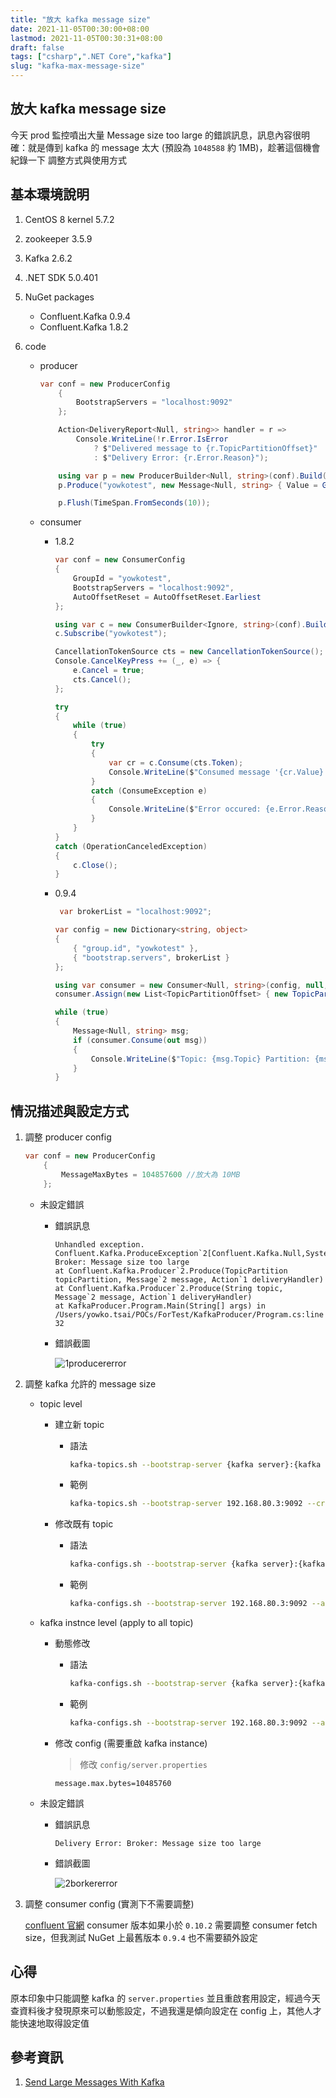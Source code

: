 ```yaml
---
title: "放大 kafka message size"
date: 2021-11-05T00:30:00+08:00
lastmod: 2021-11-05T00:30:31+08:00
draft: false
tags: ["csharp",".NET Core","kafka"]
slug: "kafka-max-message-size"
---
```


## 放大 kafka message size

今天 prod 監控噴出大量 Message size too large 的錯誤訊息，訊息內容很明確：就是傳到 kafka 的 message 太大 (預設為 `1048588` 約 1MB)，趁著這個機會紀錄一下  調整方式與使用方式

## 基本環境說明

1. CentOS 8 kernel 5.7.2
2. zookeeper 3.5.9
3. Kafka 2.6.2
4. .NET SDK 5.0.401
5. NuGet packages

    - Confluent.Kafka 0.9.4
    - Confluent.Kafka 1.8.2

6. code

    - producer

        ```cs
        var conf = new ProducerConfig
            {
                BootstrapServers = "localhost:9092"
            };

            Action<DeliveryReport<Null, string>> handler = r => 
                Console.WriteLine(!r.Error.IsError
                    ? $"Delivered message to {r.TopicPartitionOffset}"
                    : $"Delivery Error: {r.Error.Reason}");

            using var p = new ProducerBuilder<Null, string>(conf).Build();
            p.Produce("yowkotest", new Message<Null, string> { Value = GetStringFromFile("GetMatchById_18814541.json") }, handler);

            p.Flush(TimeSpan.FromSeconds(10));
        ```

    - consumer

        - 1.8.2

            ```cs
            var conf = new ConsumerConfig
            { 
                GroupId = "yowkotest",
                BootstrapServers = "localhost:9092",
                AutoOffsetReset = AutoOffsetReset.Earliest
            };

            using var c = new ConsumerBuilder<Ignore, string>(conf).Build();
            c.Subscribe("yowkotest");
            
            CancellationTokenSource cts = new CancellationTokenSource();
            Console.CancelKeyPress += (_, e) => {
                e.Cancel = true;
                cts.Cancel();
            };
            
            try
            {
                while (true)
                {
                    try
                    {
                        var cr = c.Consume(cts.Token);
                        Console.WriteLine($"Consumed message '{cr.Value}' at: '{cr.TopicPartitionOffset}'.");
                    }
                    catch (ConsumeException e)
                    {
                        Console.WriteLine($"Error occured: {e.Error.Reason}");
                    }
                }
            }
            catch (OperationCanceledException)
            {
                c.Close();
            }
            ```

        - 0.9.4

            ```cs
             var brokerList = "localhost:9092";
            
            var config = new Dictionary<string, object>
            {
                { "group.id", "yowkotest" },
                { "bootstrap.servers", brokerList }
            };

            using var consumer = new Consumer<Null, string>(config, null, new StringDeserializer(Encoding.UTF8));
            consumer.Assign(new List<TopicPartitionOffset> { new TopicPartitionOffset("yowkotest", 0, 0) });

            while (true)
            {
                Message<Null, string> msg;
                if (consumer.Consume(out msg))
                {
                    Console.WriteLine($"Topic: {msg.Topic} Partition: {msg.Partition} Offset: {msg.Offset} {msg.Value}");
                }
            }
            ```

## 情況描述與設定方式

1. 調整 producer config

    ```cs
    var conf = new ProducerConfig
        {
            MessageMaxBytes = 104857600 //放大為 10MB
        };
    ```

    - 未設定錯誤
        - 錯誤訊息

            ```log
            Unhandled exception. Confluent.Kafka.ProduceException`2[Confluent.Kafka.Null,System.String]: Broker: Message size too large
            at Confluent.Kafka.Producer`2.Produce(TopicPartition topicPartition, Message`2 message, Action`1 deliveryHandler)
            at Confluent.Kafka.Producer`2.Produce(String topic, Message`2 message, Action`1 deliveryHandler)
            at KafkaProducer.Program.Main(String[] args) in /Users/yowko.tsai/POCs/ForTest/KafkaProducer/Program.cs:line 32
            ```

        - 錯誤截圖

            ![1producererror](https://user-images.githubusercontent.com/3851540/140489600-7d0064ac-c645-46a2-b739-72179646ebc3.png)

2. 調整 kafka 允許的 message size

    - topic level

        - 建立新 topic

            - 語法

                ```bash
                kafka-topics.sh --bootstrap-server {kafka server}:{kafka port} --create --topic {topic name} --partitions {partition} --replication-factor {replication} --config max.message.bytes={size}
                ```

            - 範例

                ```bash
                kafka-topics.sh --bootstrap-server 192.168.80.3:9092 --create --topic yowkotest --partitions 1 --replication-factor 1 --config max.message.bytes=10485760
                ```

        - 修改既有 topic

            - 語法

                ```bash
                kafka-configs.sh --bootstrap-server {kafka server}:{kafka port} --alter --add-config max.message.bytes={size} --topic {topic name}
                ```

            - 範例

                ```bash
                kafka-configs.sh --bootstrap-server 192.168.80.3:9092 --alter --add-config max.message.bytes=10485760 --topic yowkotest
                ```

    - kafka instnce level (apply to all topic)
        - 動態修改

            - 語法

                ```bash
                kafka-configs.sh --bootstrap-server {kafka server}:{kafka port} --alter --add-config max.message.bytes={size} --entity-type brokers --entity-name {boker id}
                ```

            - 範例

                ```bash
                kafka-configs.sh --bootstrap-server 192.168.80.3:9092 --alter --add-config max.message.bytes=10485760 --entity-type brokers --entity-name 1
                ```

        - 修改 config (需要重啟 kafka instance)

            > 修改 `config/server.properties`

            ```config
            message.max.bytes=10485760
            ```

    - 未設定錯誤

        - 錯誤訊息

            ```log
            Delivery Error: Broker: Message size too large
            ```

        - 錯誤截圖

            ![2borkererror](https://user-images.githubusercontent.com/3851540/140489606-7de808dc-bd0b-4121-bbd7-94b14fce551a.png)

3. 調整 consumer config (實測下不需要調整)

    [confluent 官網](https://docs.confluent.io/platform/current/installation/configuration/broker-configs.html#brokerconfigs_message.max.bytes) consumer 版本如果小於 `0.10.2` 需要調整 consumer fetch size，但我測試 NuGet 上最舊版本 `0.9.4` 也不需要額外設定

## 心得

原本印象中只能調整 kafka 的 `server.properties` 並且重啟套用設定，經過今天查資料後才發現原來可以動態設定，不過我還是傾向設定在 config 上，其他人才能快速地取得設定值

## 參考資訊

1. [Send Large Messages With Kafka](https://www.baeldung.com/java-kafka-send-large-message)
